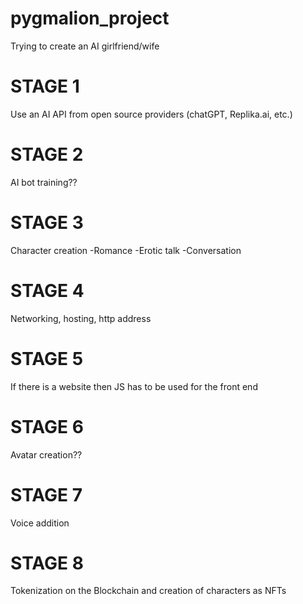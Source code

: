 # pygmalion_project
Trying to create an AI girlfriend/wife

# STAGE 1
Use an AI API from open source providers (chatGPT, Replika.ai, etc.)

# STAGE 2
AI bot training??

# STAGE 3
Character creation
-Romance
-Erotic talk
-Conversation

# STAGE 4
Networking, hosting, http address

# STAGE 5
If there is a website then JS has to be used for the front end

# STAGE 6
Avatar creation??

# STAGE 7
Voice addition

# STAGE 8
Tokenization on the Blockchain and creation of characters as NFTs